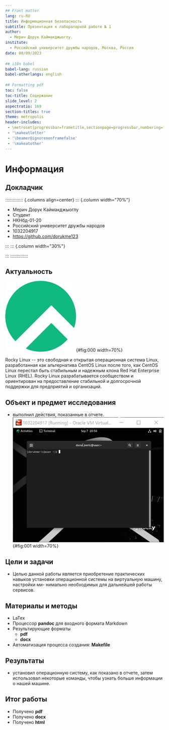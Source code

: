 ```yaml
---
## Front matter
lang: ru-RU
title: Информационная безопасность
subtitle: Презентация к лабораторной работе № 1
author:
  - Мерич Дорук Каймакджыоглу.
institute:
  - Российский университет дружбы народов, Москва, Россия
date: 08/09/2023

## i18n babel
babel-lang: russian
babel-otherlangs: english

## Formatting pdf
toc: false
toc-title: Содержание
slide_level: 2
aspectratio: 169
section-titles: true
theme: metropolis
header-includes:
 - \metroset{progressbar=frametitle,sectionpage=progressbar,numbering=fraction}
 - '\makeatletter'
 - '\beamer@ignorenonframefalse'
 - '\makeatother'
---
```


# Информация

## Докладчик

:::::::::::::: {.columns align=center}
::: {.column width="70%"}

  * Мерич Дорук Каймакджыоглу
  * Студент
  * НКНбд-01-20
  * Российский университет дружбы народов
  * 1032204917
  * <https://github.com/dorukme123>

:::
::: {.column width="30%"}

:::
::::::::::::::

## Актуальность

![RockyOS](image/rocky.png){#fig:000 width=70%}

Rocky Linux -- это свободная и открытая операционная система Linux, разработанная как альтернатива CentOS Linux после того, как CentOS Linux перестал быть стабильным и надежным клона Red Hat Enterprise Linux (RHEL). Rocky Linux разрабатывается сообществом и ориентирован на предоставление стабильной и долгосрочной поддержки для предприятий и организаций.

## Объект и предмет исследования

- выполнил действия, показанные в отчете.
![1](image/6.png){#fig:001 width=70%}

## Цели и задачи

- Целью данной работы является приобретение практических навыков установки операционной системы на виртуальную машину, настройки ми- нимально необходимых для дальнейшей работы сервисов.     

## Материалы и методы

- LaTex    
- Процессор **pandoc** для входного формата Markdown    
- Результирующие форматы    
	- **pdf**    
	- **docx**     
- Автоматизация процесса создания: **Makefile**       

## Результаты

- установил операционную систему, как показано в отчете, затем использовал некоторые команды, чтобы узнать больше информации о нашей машине.
  

## Итог работы

- Получено **pdf**      
- Получено **docx**     
- Получено **html** 